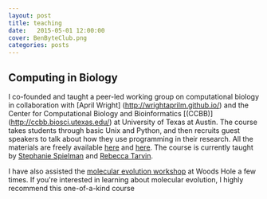 ```yaml
---
layout: post
title: teaching
date:   2015-05-01 12:00:00
cover: BenByteClub.png
categories: posts
---
```


## Computing in Biology

I co-founded and taught a peer-led working group on computational biology in collaboration with [April Wright]
(http://wrightaprilm.github.io/) and the Center for Computational Biology and Bioinformatics [(CCBB)] (http://ccbb.biosci.utexas.edu/)
at University of Texas at Austin. The course takes students through basic Unix and Python, and then recruits guest speakers to talk about how they 
use programming in their research. All the materials are freely available [here](https://wikis.utexas.edu/display/CCBB/Introduction+to+Biological+Computing+Course)
and [here](https://github.com/sjspielman/UTbiocomputing2015).
The course is currently taught by [Stephanie Spielman](http://sjspielman.org/)  and [Rebecca Tarvin](http://www.rebeccatarvin.com/).

I have also assisted the [molecular evolution workshop](https://molevol.mbl.edu/wiki/index.php/Main_Page) at Woods Hole a few times. If you're 
interested in learning about molecular evolution, I highly recommend this one-of-a-kind course

